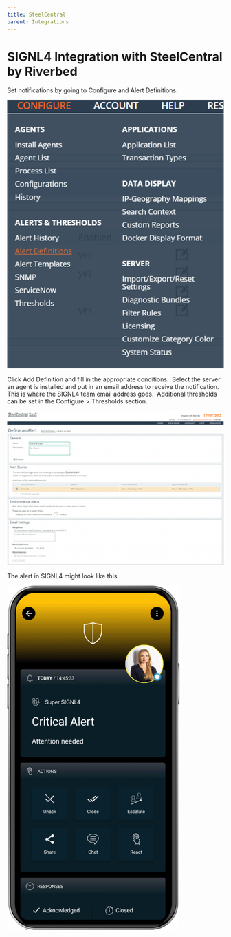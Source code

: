 ```yaml
---
title: SteelCentral
parent: Integrations
---
```


# SIGNL4 Integration with SteelCentral by Riverbed

Set notifications by going to Configure and Alert Definitions.

![Configure Alert Definitions](configure-alert-definitions.png)

Click Add Definition and fill in the appropriate conditions.  Select the server an agent is installed and put in an email address to receive the notification.  This is where the SIGNL4 team email address goes.  Additional thresholds can be set in the Configure > Thresholds section.

![Email](email.png)

The alert in SIGNL4 might look like this.

![SIGNL4 Alert](signl4-alert.png)
